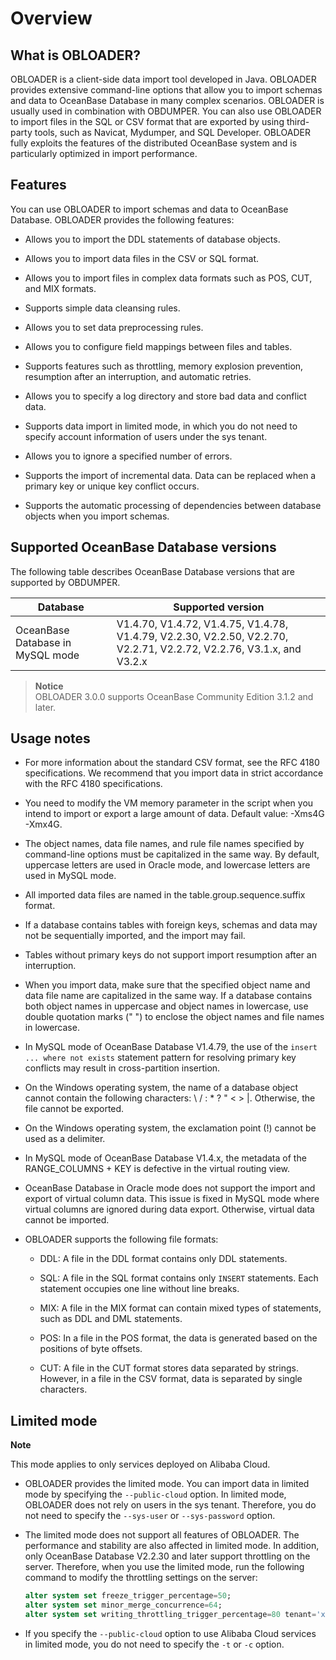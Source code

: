 Overview 
=============================



What is OBLOADER? 
--------------------------------------

OBLOADER is a client-side data import tool developed in Java. OBLOADER provides extensive command-line options that allow you to import schemas and data to OceanBase Database in many complex scenarios. OBLOADER is usually used in combination with OBDUMPER. You can also use OBLOADER to import files in the SQL or CSV format that are exported by using third-party tools, such as Navicat, Mydumper, and SQL Developer. OBLOADER fully exploits the features of the distributed OceanBase system and is particularly optimized in import performance.

Features 
-----------------------------

You can use OBLOADER to import schemas and data to OceanBase Database. OBLOADER provides the following features:

* Allows you to import the DDL statements of database objects.

  

* Allows you to import data files in the CSV or SQL format.

  

* Allows you to import files in complex data formats such as POS, CUT, and MIX formats.

  

* Supports simple data cleansing rules.

  

* Allows you to set data preprocessing rules.

  

* Allows you to configure field mappings between files and tables.

  

* Supports features such as throttling, memory explosion prevention, resumption after an interruption, and automatic retries.

  

* Allows you to specify a log directory and store bad data and conflict data.

  

* Supports data import in limited mode, in which you do not need to specify account information of users under the sys tenant.

  

* Allows you to ignore a specified number of errors.

  

* Supports the import of incremental data. Data can be replaced when a primary key or unique key conflict occurs.

  

* Supports the automatic processing of dependencies between database objects when you import schemas.

  




Supported OceanBase Database versions 
----------------------------------------------------------

The following table describes OceanBase Database versions that are supported by OBDUMPER.


|           **Database**            |                                                 **Supported version**                                                 |
|-----------------------------------|-----------------------------------------------------------------------------------------------------------------------|
| OceanBase Database in MySQL mode  | V1.4.70, V1.4.72, V1.4.75, V1.4.78, V1.4.79, V2.2.30, V2.2.50, V2.2.70, V2.2.71, V2.2.72, V2.2.76, V3.1.x, and V3.2.x |


> **Notice**  
> OBLOADER 3.0.0 supports OceanBase Community Edition 3.1.2 and later.

Usage notes 
--------------------------------

* For more information about the standard CSV format, see the RFC 4180 specifications. We recommend that you import data in strict accordance with the RFC 4180 specifications.

  

* You need to modify the VM memory parameter in the script when you intend to import or export a large amount of data. Default value: -Xms4G -Xmx4G.

  

* The object names, data file names, and rule file names specified by command-line options must be capitalized in the same way. By default, uppercase letters are used in Oracle mode, and lowercase letters are used in MySQL mode.

  

* All imported data files are named in the table.group.sequence.suffix format.

  

* If a database contains tables with foreign keys, schemas and data may not be sequentially imported, and the import may fail.

  

* Tables without primary keys do not support import resumption after an interruption.

  

* When you import data, make sure that the specified object name and data file name are capitalized in the same way. If a database contains both object names in uppercase and object names in lowercase, use double quotation marks (" ") to enclose the object names and file names in lowercase.

  

* In MySQL mode of OceanBase Database V1.4.79, the use of the `insert ... where not exists` statement pattern for resolving primary key conflicts may result in cross-partition insertion.

  

* On the Windows operating system, the name of a database object cannot contain the following characters: \\ / : \* ? " \< \> \|. Otherwise, the file cannot be exported.

  

* On the Windows operating system, the exclamation point (!) cannot be used as a delimiter.

  

* In MySQL mode of OceanBase Database V1.4.x, the metadata of the RANGE_COLUMNS + KEY is defective in the virtual routing view.

  

* OceanBase Database in Oracle mode does not support the import and export of virtual column data. This issue is fixed in MySQL mode where virtual columns are ignored during data export. Otherwise, virtual data cannot be imported.

  

* OBLOADER supports the following file formats:

  * DDL: A file in the DDL format contains only DDL statements.

    
  
  * SQL: A file in the SQL format contains only `INSERT` statements. Each statement occupies one line without line breaks.

    
  
  * MIX: A file in the MIX format can contain mixed types of statements, such as DDL and DML statements.

    
  
  * POS: In a file in the POS format, the data is generated based on the positions of byte offsets.

    
  
  * CUT: A file in the CUT format stores data separated by strings. However, in a file in the CSV format, data is separated by single characters.

    
  

  




Limited mode 
---------------------------------

**Note**



This mode applies to only services deployed on Alibaba Cloud.

* OBLOADER provides the limited mode. You can import data in limited mode by specifying the `--public-cloud` option. In limited mode, OBLOADER does not rely on users in the sys tenant. Therefore, you do not need to specify the `--sys-user` or `--sys-password` option.

  

* The limited mode does not support all features of OBLOADER. The performance and stability are also affected in limited mode. In addition, only OceanBase Database V2.2.30 and later support throttling on the server. Therefore, when you use the limited mode, run the following command to modify the throttling settings on the server:

  ```sql
  alter system set freeze_trigger_percentage=50;
  alter system set minor_merge_concurrence=64;
  alter system set writing_throttling_trigger_percentage=80 tenant='xxx';
  ```

  




<!-- -->

* If you specify the `--public-cloud` option to use Alibaba Cloud services in limited mode, you do not need to specify the `-t` or `-c` option.

  



